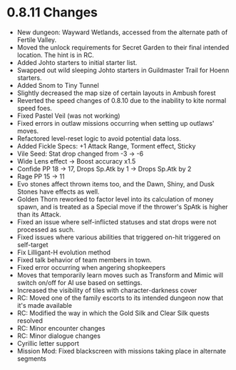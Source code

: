 # 0.8.11 Changes #

* New dungeon: Wayward Wetlands, accessed from the alternate path of Fertile Valley.
* Moved the unlock requirements for Secret Garden to their final intended location.  The hint is in RC.
* Added Johto starters to initial starter list.
* Swapped out wild sleeping Johto starters in Guildmaster Trail for Hoenn starters.
* Added Snom to Tiny Tunnel
* Slightly decreased the map size of certain layouts in Ambush forest
* Reverted the speed changes of 0.8.10 due to the inability to kite normal speed foes.
* Fixed Pastel Veil (was not working)
* Fixed errors in outlaw missions occurring when setting up outlaws' moves.
* Refactored level-reset logic to avoid potential data loss.
* Added Fickle Specs: +1 Attack Range, Torment effect, Sticky
* Vile Seed: Stat drop changed from -3 -> -6
* Wide Lens effect -> Boost accuracy x1.5
* Confide PP 18 -> 17, Drops Sp.Atk by 1 -> Drops Sp.Atk by 2
* Rage PP 15 -> 11
* Evo stones affect thrown items too, and the Dawn, Shiny, and Dusk Stones have effects as well.
* Golden Thorn reworked to factor level into its calculation of money spawn, and is treated as a Special move if the thrower's SpAtk is higher than its Attack.
* Fixed an issue where self-inflicted statuses and stat drops were not processed as such.
* Fixed issues where various abilities that triggered on-hit triggered on self-target
* Fix Lilligant-H evolution method
* Fixed talk behavior of team members in town.
* Fixed error occurring when angering shopkeepers
* Moves that temporarily learn moves such as Transform and Mimic will switch on/off for AI use based on settings.
* Increased the visibility of tiles with character-darkness cover
* RC: Moved one of the family escorts to its intended dungeon now that it's made available
* RC: Modified the way in which the Gold Silk and Clear Silk quests resolved
* RC: Minor encounter changes
* RC: Minor dialogue changes
* Cyrillic letter support
* Mission Mod: Fixed blackscreen with missions taking place in alternate segments
